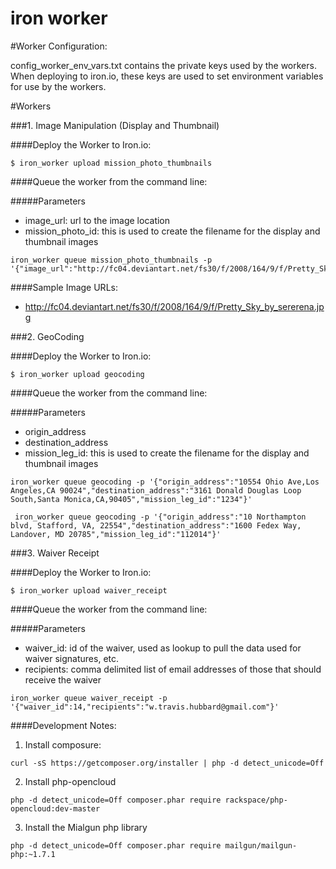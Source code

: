 iron worker
===========

#Worker Configuration:

config_worker_env_vars.txt contains the private keys used by the workers. When deploying to iron.io, these keys are used to set environment variables for use by the workers.


#Workers

###1. Image Manipulation (Display and Thumbnail)

####Deploy the Worker to Iron.io:

```
$ iron_worker upload mission_photo_thumbnails
```

####Queue the worker from the command line:

#####Parameters
- image_url: url to the image location
- mission_photo_id: this is used to create the filename for the display and thumbnail images

```
iron_worker queue mission_photo_thumbnails -p '{"image_url":"http://fc04.deviantart.net/fs30/f/2008/164/9/f/Pretty_Sky_by_sererena.jpg","mission_photo_id":"1234"}'
```


####Sample Image URLs:

- http://fc04.deviantart.net/fs30/f/2008/164/9/f/Pretty_Sky_by_sererena.jpg


###2. GeoCoding

####Deploy the Worker to Iron.io:

```
$ iron_worker upload geocoding
```

####Queue the worker from the command line:

#####Parameters
- origin_address
- destination_address
- mission_leg_id: this is used to create the filename for the display and thumbnail images

```
iron_worker queue geocoding -p '{"origin_address":"10554 Ohio Ave,Los Angeles,CA 90024","destination_address":"3161 Donald Douglas Loop South,Santa Monica,CA,90405","mission_leg_id":"1234"}'
```

```
 iron_worker queue geocoding -p '{"origin_address":"10 Northampton blvd, Stafford, VA, 22554","destination_address":"1600 Fedex Way, Landover, MD 20785","mission_leg_id":"112014"}'
```

###3. Waiver Receipt

####Deploy the Worker to Iron.io:

```
$ iron_worker upload waiver_receipt
```

####Queue the worker from the command line:

#####Parameters
- waiver_id: id of the waiver, used as lookup to pull the data used for waiver signatures, etc.
- recipients: comma delimited list of email addresses of those that should receive the waiver

```
iron_worker queue waiver_receipt -p '{"waiver_id":14,"recipients":"w.travis.hubbard@gmail.com"}'
```

####Development Notes:

1. Install composure:

```ShellSession
curl -sS https://getcomposer.org/installer | php -d detect_unicode=Off
```

2. Install php-opencloud

```ShellSession
php -d detect_unicode=Off composer.phar require rackspace/php-opencloud:dev-master
```

3. Install the Mialgun php library

```ShellSession
php -d detect_unicode=Off composer.phar require mailgun/mailgun-php:~1.7.1
```
